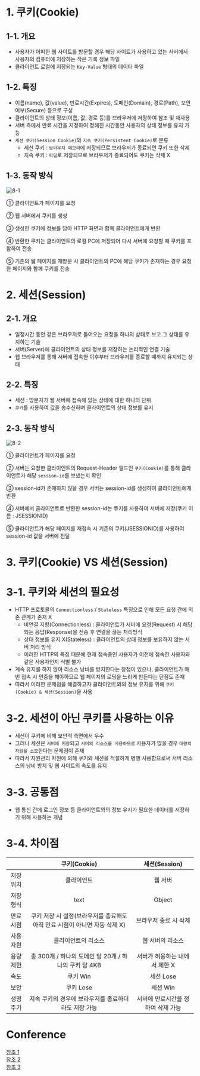 # 1. 쿠키(Cookie)
## 1-1. 개요
- 사용자가 어떠한 웹 사이트를 방문할 경우 해당 사이트가 사용하고 있는 서버에서 사용자의 컴퓨터에 저장하는 작은 기록 정보 파일
- 클라이언트 로컬에 저장되는 `Key-Value` 형태의 데이터 파일

## 1-2. 특징
- 이름(name), 값(value), 만료시간(Expires), 도메인(Domain), 경로(Path), 보안 여부(Secure) 등으로 구성
- 클라이언트의 상태 정보(이름, 값, 경로 등)를 브라우저에 저장하여 참조 및 재사용
- 서버 측에서 만료 시간을 지정하여 정해진 시간동안 사용자의 상태 정보를 유지 가능
- `세션 쿠키(Session Cookie)`와 `지속 쿠키(Persistent Cookie)`로 분류
  - 세션 쿠키 : `브라우저 메모리`에 저장되므로 브라우저가 종료되면 쿠키 또한 삭제
  - 지속 쿠키 : `파일`로 저장되므로 브라우저가 종료되어도 쿠키는 삭제 X

## 1-3. 동작 방식
![8-1](https://user-images.githubusercontent.com/48504392/128396810-8fa7deaf-89cf-4707-a866-ce2d329262e0.png)  

① 클라이언트가 페이지를 요청  

② 웹 서버에서 쿠키를 생성  

③ 생성한 쿠키에 정보를 담아 HTTP 화면과 함께 클라이언트에게 반환  

④ 반환한 쿠키는 클라이언트의 로컬 PC에 저장되어 다시 서버에 요청할 때 쿠키를 포함하여 전송  

⑤ 기존의 웹 페이지를 재방문 시 클라이언트의 PC에 해당 쿠키가 존재하는 경우 요청한 페이지와 함께 쿠키를 전송  

#

# 2. 세션(Session)
## 2-1. 개요
- 일정시간 동안 같은 브라우저로 들어오는 요청을 하나의 상태로 보고 그 상태를 유지하는 기술
- 서버(Server)에 클라이언트의 상태 정보를 저장하는 논리적인 연결 기술 
- 웹 브라우저를 통해 서버에 접속한 이후부터 브라우저를 종료할 때까지 유지되는 상태

## 2-2. 특징
- 세션 : 방문자가 웹 서버에 접속해 있는 상태에 대한 하나의 단위
- `쿠키`를 사용하여 값을 송수신하며 클라이언트의 상태 정보를 유지

## 2-3. 동작 방식
![8-2](https://user-images.githubusercontent.com/48504392/128396802-8e445d84-e149-46cf-9e56-9e91c3977c5f.png)  

① 클라이언트가 페이지를 요청  

② 서버는 요청한 클라이언트의 Request-Header 필드인 `쿠키(Cookie)`를 통해 클라이언트가 해당 `session-id`를 보냈는지 확인  

③ session-id가 존재하지 않을 경우 서버는 session-id를 생성하여 클라이언트에게 반환  

④ 서버에서 클라이언트로 반환한 session-id는 쿠키를 사용하여 서버에 저장(쿠키 이름 : JSESSIONID)  

⑤ 클라이언트가 해당 페이지를 재접속 시 기존의 쿠키(JSESSIONID)를 사용하여 session-id 값을 서버에 전달  

#

# 3. 쿠키(Cookie) VS 세션(Session)
# 3-1. 쿠키와 세션의 필요성
- HTTP 프로토콜의 `Connectionless` / `Stateless` 특징으로 인해 모든 요청 간에 의존 관계가 존재 X
  - 비연결 지향(Connectionless) : 클라이언트가 서버에 요청(Request) 시 해당되는 응답(Response)을 전송 후 연결을 끊는 처리방식
  - 상태 정보를 유지 X(Stateless) : 클라이언트의 상태 정보를 보유하지 않는 서버 처리 방식
  - 이러한 HTTP의 특징 때문에 현재 접속중인 사용자가 이전에 접속한 사용자와 같은 사용자인지 식별 불가
- 계속 유지를 하지 않아 리소스 낭비를 방지한다는 장점이 있으나, 클라이언트가 매번 접속 시 인증을 해야하므로 웹 페이지의 로딩을 느리게 만든다는 단점도 존재
- 따라서 이러한 문제점을 해결하고자 클라이언트와의 정보 유지를 위해 `쿠키(Cookie) & 세션(Session)`을 사용

# 3-2. 세션이 아닌 쿠키를 사용하는 이유
- 세션이 쿠키에 비해 보안적 측면에서 우수
- 그러나 세션은 `서버에 저장`되고 `서버의 리소스를 사용하므로` 사용자가 많을 경우 `대량의 자원을 소모`한다는 문제점이 존재
- 따라서 자원관리 차원에 의해 쿠키와 세션을 적절하게 병행 사용함으로써 서버 리소스의 낭비 방지 및 웹 사이트의 속도를 유지

# 3-3. 공통점
- 웹 통신 간에 로그인 정보 등 클라이언트와의 정보 유지가 필요한 데이터를 저장하기 위해 사용하는 개념

# 3-4. 차이점
||쿠키(Cookie)|세션(Session)|
|:--:|:--:|:--:|
|저장 위치|클라이언트|웹 서버|
|저장 형식|text|Object|
|만료 시점|쿠키 저장 시 설정(브라우저를 종료해도 아직 만료 시점이 아니면 자동 삭제 X)|브라우저 종료 시 삭제|
|사용 자원|클라이언트의 리소스|웹 서버의 리소스|
|용량 제한|총 300개 / 하나의 도메인 당 20개 / 하나의 쿠키 당 4KB|서버가 허용하는 내에서 제한 X|
|속도|쿠키 Win|세션 Lose|
|보안|쿠키 Lose|세션 Win|
|생명 주기|지속 쿠키의 경우에 브라우저를 종료하더라도 저장 가능 |서버에 만료시간을 정하여 삭제 가능|

#

# Conference
[참조 1](https://velog.io/@soosungp33/CS-Network#-%EC%BF%A0%ED%82%A4%EC%99%80-%EC%84%B8%EC%85%98)  
[참조 2](https://hahahoho5915.tistory.com/32)  
[참조 3](https://jeong-pro.tistory.com/80)  
